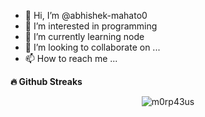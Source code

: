 - 👋 Hi, I’m @abhishek-mahato0
- 👀 I’m interested in programming
- 🌱 I’m currently learning node
- 💞️ I’m looking to collaborate on ...
- 📫 How to reach me ...

<b>🔥 Github Streaks</b>
<p align="center"><img src="https://github-readme-streak-stats.herokuapp.com/?user=abhishek-mahato0&theme=black-ice&hide_border=true&stroke=0000&background=0D1117&ring=e05397&fire=e05397&currStreakLabel=e05397&bg_color=30,e96443,904e95&title_color=fff&text_color=fff" alt="m0rp43us" /></p>

<!---
abhishek-mahato0/abhishek-mahato0 is a ✨ special ✨ repository because its `README.md` (this file) appears on your GitHub profile.
You can click the Preview link to take a look at your changes.
--->
